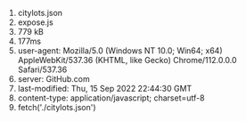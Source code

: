 1. citylots.json
2. expose.js
3. 779 kB
4. 177ms
5. user-agent: Mozilla/5.0 (Windows NT 10.0; Win64; x64) AppleWebKit/537.36 (KHTML, like Gecko) Chrome/112.0.0.0 Safari/537.36
6. server: GitHub.com
7. last-modified: Thu, 15 Sep 2022 22:44:30 GMT
8. content-type: application/javascript; charset=utf-8
9. fetch('./citylots.json')